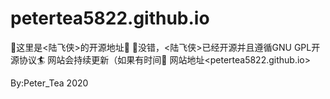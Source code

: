 # petertea5822.github.io
📙这里是<陆飞侠>的开源地址📙
🙉没错，<陆飞侠>已经开源并且遵循GNU GPL开源协议🏄
网站会持续更新（如果有时间🙈
网站地址<petertea5822.github.io>






By:Peter_Tea 2020
